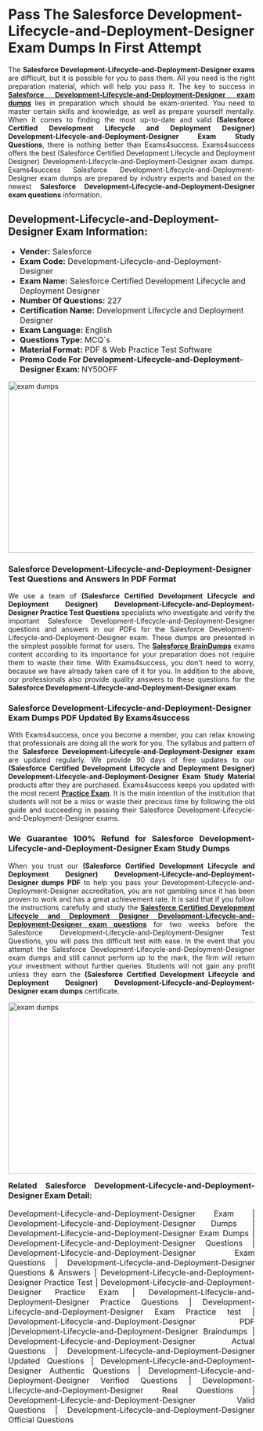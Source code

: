 <h1><strong><strong>Pass The Salesforce Development-Lifecycle-and-Deployment-Designer Exam Dumps In First Attempt</strong></strong></h1> <p style="text-align:justify">The <strong>Salesforce Development-Lifecycle-and-Deployment-Designer exams</strong> are difficult, but it is possible for you to pass them. All you need is the right preparation material, which will help you pass it. The key to success in <a href="https://www.exams4success.com/salesforce/development-lifecycle-and-deployment-designer-pdf-exam-dumps"><strong>Salesforce Development-Lifecycle-and-Deployment-Designer exam dumps</strong></a> lies in preparation which should be exam-oriented. You need to master certain skills and knowledge, as well as prepare yourself mentally. When it comes to finding the most up-to-date and valid <strong>(Salesforce Certified Development Lifecycle and Deployment Designer) Development-Lifecycle-and-Deployment-Designer Exam Study Questions</strong>, there is nothing better than Exams4success. Exams4success offers the best (Salesforce Certified Development Lifecycle and Deployment Designer) Development-Lifecycle-and-Deployment-Designer exam dumps. Exams4success Salesforce Development-Lifecycle-and-Deployment-Designer exam dumps are prepared by industry experts and based on the newest <strong>Salesforce Development-Lifecycle-and-Deployment-Designer exam questions</strong> information.</p> <h2><strong><strong>Development-Lifecycle-and-Deployment-Designer Exam Information:</strong></strong></h2> <ul> <li><span style="font-size:16px"><strong>Vender:</strong> Salesforce</span></li> <li><span style="font-size:16px"><strong>Exam Code:</strong> Development-Lifecycle-and-Deployment-Designer</span></li> <li><span style="font-size:16px"><strong>Exam Name:</strong> Salesforce Certified Development Lifecycle and Deployment Designer</span></li> <li><span style="font-size:16px"><strong>Number Of Questions:</strong> 227</span></li> <li><span style="font-size:16px"><strong>Certification Name:</strong> Development Lifecycle and Deployment Designer</span></li> <li><span style="font-size:16px"><strong>Exam Language:</strong> English</span></li> <li><span style="font-size:16px"><strong>Questions Type:</strong> MCQ`s</span></li> <li><span style="font-size:16px"><strong>Material Format:</strong> PDF & Web Practice Test Software</span></li> <li><span style="font-size:16px"><strong>Promo Code For Development-Lifecycle-and-Deployment-Designer Exam: </strong>NY50OFF</span></li> </ul> <p><a href="https://www.exams4success.com/salesforce/development-lifecycle-and-deployment-designer-pdf-exam-dumps" rel="no-follow"><img alt="exam dumps" src="https://www.certcollections.com/uploads/content/infrist1.png" style="height:350px; width:750px" /></a></p> <h3><strong>Salesforce Development-Lifecycle-and-Deployment-Designer Test Questions and Answers In PDF Format</strong></h3> <p style="text-align:justify">We use a team of <strong>(Salesforce Certified Development Lifecycle and Deployment Designer) Development-Lifecycle-and-Deployment-Designer Practice Test Questions</strong> specialists who investigate and verify the important Salesforce Development-Lifecycle-and-Deployment-Designer questions and answers in our PDFs for the Salesforce Development-Lifecycle-and-Deployment-Designer exam. These dumps are presented in the simplest possible format for users. The <a href="https://www.exams4success.com/salesforce-exam-dumps"><strong>Salesforce BrainDumps</strong></a> exams content according to its importance for your preparation does not require them to waste their time. With Exams4success, you don't need to worry, because we have already taken care of it for you. In addition to the above, our professionals also provide quality answers to these questions for the<strong> Salesforce Development-Lifecycle-and-Deployment-Designer exam</strong>.</p> <h3><strong> Salesforce Development-Lifecycle-and-Deployment-Designer Exam Dumps PDF Updated By Exams4success</strong></h3> <p style="text-align:justify">With Exams4success, once you become a member, you can relax knowing that professionals are doing all the work for you. The syllabus and pattern of the <strong>Salesforce Development-Lifecycle-and-Deployment-Designer exam </strong>are updated regularly. We provide 90 days of free updates to our <strong>(Salesforce Certified Development Lifecycle and Deployment Designer) Development-Lifecycle-and-Deployment-Designer Exam Study Material</strong> products after they are purchased. Exams4success keeps you updated with the most recent <a href="https://www.exams4success.com/"><strong>Practice Exam</strong></a>. It is the main intention of the institution that students will not be a miss or waste their precious time by following the old guide and succeeding in passing their Salesforce Development-Lifecycle-and-Deployment-Designer exams.</p> <h3 style="text-align:justify"><strong>We Guarantee 100% Refund for Salesforce Development-Lifecycle-and-Deployment-Designer Exam Study Dumps</strong></h3> <p style="text-align:justify">When you trust our <strong>(Salesforce Certified Development Lifecycle and Deployment Designer) Development-Lifecycle-and-Deployment-Designer dumps PDF</strong> to help you pass your Development-Lifecycle-and-Deployment-Designer accreditation, you are not gambling since it has been proven to work and has a great achievement rate. It is said that if you follow the instructions carefully and study the <a href="https://www.exams4success.com/salesforce/development-lifecycle-and-deployment-designer-pdf-exam-dumps"><strong>Salesforce Certified Development Lifecycle and Deployment Designer Development-Lifecycle-and-Deployment-Designer exam questions</strong></a> for two weeks before the Salesforce Development-Lifecycle-and-Deployment-Designer Test Questions, you will pass this difficult test with ease. In the event that you attempt the Salesforce Development-Lifecycle-and-Deployment-Designer exam dumps and still cannot perform up to the mark, the firm will return your investment without further queries. Students will not gain any profit unless they earn the <strong>(Salesforce Certified Development Lifecycle and Deployment Designer) Development-Lifecycle-and-Deployment-Designer exam dumps</strong> certificate.</p> <p style="text-align:justify"><a href="https://www.exams4success.com/salesforce/development-lifecycle-and-deployment-designer-pdf-exam-dumps" rel="no-follow"><img alt="exam dumps" src="https://www.certcollections.com/uploads/content/free_demo1.png" style="height:350px; width:750px" /></a></p> <p style="text-align:justify"><span style="font-size:16px"><strong>Related Salesforce Development-Lifecycle-and-Deployment-Designer Exam Detail:</strong></span><br /> <br /> <span style="font-size:16px">Development-Lifecycle-and-Deployment-Designer Exam | Development-Lifecycle-and-Deployment-Designer Dumps | Development-Lifecycle-and-Deployment-Designer Exam Dumps | Development-Lifecycle-and-Deployment-Designer Questions | Development-Lifecycle-and-Deployment-Designer Exam Questions | Development-Lifecycle-and-Deployment-Designer Questions & Answers | Development-Lifecycle-and-Deployment-Designer Practice Test | Development-Lifecycle-and-Deployment-Designer Practice Exam | Development-Lifecycle-and-Deployment-Designer Practice Questions | Development-Lifecycle-and-Deployment-Designer Exam Practice test | Development-Lifecycle-and-Deployment-Designer PDF |Development-Lifecycle-and-Deployment-Designer Braindumps | Development-Lifecycle-and-Deployment-Designer Actual Questions | Development-Lifecycle-and-Deployment-Designer Updated Questions | Development-Lifecycle-and-Deployment-Designer Authentic Questions | Development-Lifecycle-and-Deployment-Designer Verified Questions | Development-Lifecycle-and-Deployment-Designer Real Questions | Development-Lifecycle-and-Deployment-Designer Valid Questions | Development-Lifecycle-and-Deployment-Designer Official Questions</span></p>
